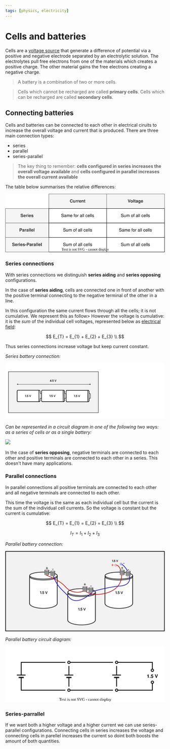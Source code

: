 ```yaml
---
tags: [physics, electricity]
---
```


# Cells and batteries

Cells are a
[voltage source](Voltage.md) that
generate a difference of potential via a positive and negative electrode
separated by an electrolytic solution. The electrolytes pull free electrons from
one of the materials which creates a positive charge. The other material gains
the free electrons creating a negative charge.

> A battery is a combination of two or more cells.

> Cells which cannot be recharged are called **primary cells**. Cells which can
> be recharged are called **secondary cells**.

## Connecting batteries

Cells and batteries can be connected to each other in electrical ciruits to
increase the overall voltage and current that is produced. There are three main
connection types:

- series
- parallel
- series-parallel

> The key thing to remember: **cells configured in series increases the overall
> voltage available** and **cells configured in parallel increases the overall
> current available**

The table below summarises the relative differences:

![](static/cell-comparison.svg)

### Series connections

With series connections we distinguish **series aiding** and **series opposing**
configurations.

In the case of **series aiding**, cells are connected one in front of another
with the positive terminal connecting to the negative terminal of the other in a
line.

In this configuration the same current flows through all the cells; it is not
cumulative. We represent this as follow> However the voltage is cumulative: it
is the _sum_ of the individual cell voltages, represented below as
[electrical field](Voltage.md#distinguishing-voltage-from-electric-field):

$$
E_{T} = E_{1} + E_{2} + E_{3} \\
$$

Thus series connections increase voltage but keep current constant.

_Series battery connection:_

![](static/series-battery-diagram.svg)

_Can be represented in a circuit diagram in one of the following two ways: as a
series of cells or as a single battery:_

![](static/series-battcircuit.svg)

In the case of **series opposing**, negative terminals are connected to each
other and positive terminals are connected to each other in a series. This
doesn't have many applications.

### Parallel connections

In parallel connections all positive terminals are connected to each other and
all negative terminals are connected to each other.

This time the voltage is the same as each individual cell but the current is the
sum of the individual cell currents. So the voltage is constant but the current
is cumulative:

$$
E_{T} = E_{1} = E_{2} = E_{3} \\
$$

$$
I_{T} = I_{1} + I_{2} + I_{3}
$$

_Parallel battery connection:_

![](static/parallel-battery-diagram.svg)

_Parallel battery circuit diagram:_

![](static/circ-batt-final.svg)

### Series-parrallel

If we want both a higher voltage and a higher current we can use series-parallel
configurations. Connecting cells in series increases the voltage and connecting
cells in parellel increases the current so doint both boosts the amount of both
quantities.
